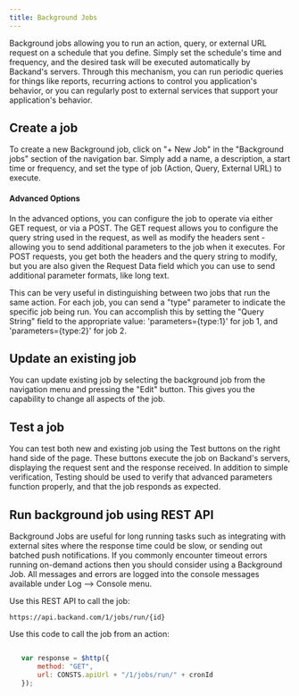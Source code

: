```yaml
---
title: Background Jobs
---
```

Background jobs allowing you to run an action, query, or external URL request on a schedule that you define. Simply set the schedule's time and frequency, and the desired task will be executed automatically by Backand's servers. Through this mechanism, you can run periodic queries for things like reports, recurring actions to control you application's behavior, or you can regularly post to external services that support your application's behavior.

## Create a job

To create a new Background job, click on "+ New Job" in the "Background jobs" section of the navigation bar. Simply add a name, a description, a start time or frequency, and set the type of job (Action, Query, External URL) to execute.

#### Advanced Options

In the advanced options, you can configure the job to operate via either GET request, or via a POST. The GET request allows you to configure the query string used in the request, as well as modify the headers sent - allowing you to send additional parameters to the job when it executes. For POST requests, you get both the headers and the query string to modify, but you are also given the Request Data field which you can use to send additional parameter formats, like long text.

This can be very useful in distinguishing between two jobs that run the same action. For each job, you can send a "type" parameter to indicate the specific job being run. You can accomplish this by setting the "Query String" field to the appropriate value: 'parameters={type:1}' for job 1, and 'parameters={type:2}' for job 2.

## Update an existing job

You can update existing job by selecting the background job from the navigation menu and pressing the "Edit" button. This gives you the capability to change all aspects of the job.

## Test a job

You can test both new and existing job using the Test buttons on the right hand side of the page. These buttons execute the job on Backand's servers, displaying the request sent and the response received. In addition to simple verification, Testing should be used to verify that advanced parameters function properly, and that the job responds as expected.

## Run background job using REST API
 Background Jobs are useful for long running tasks such as integrating with external sites where the response time could be slow, or sending out batched push notifications. If you commonly encounter timeout errors running on-demand actions then you should consider using a Background Job.
 All messages and errors are logged into the console messages available under Log --> Console menu.

 Use this REST API to call the job:

 ```
 https://api.backand.com/1/jobs/run/{id}
 ```

 Use this code to call the job from an action:

 ```javascript

    var response = $http({
        method: "GET",
        url: CONSTS.apiUrl + "/1/jobs/run/" + cronId
    });
 ```